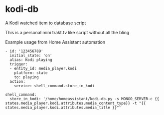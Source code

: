 # kodi-db
A Kodi watched item to database script

This is a personal mini trakt.tv like script without all the bling

Example usage from Home Assistant automation
```
- id: '123456789'
  initial_state: 'on'
  alias: Kodi playing
  trigger:
  - entity_id: media_player.kodi
    platform: state
    to: playing
  action:
    service: shell_command.store_in_kodi
    
shell_command:
  store_in_kodi: '/home/homeassistant/kodi-db.py -s MONGO_SERVER-c {{ states.media_player.kodi.attributes.media_content_type}} -t "{{ states.media_player.kodi.attributes.media_title }}"'

```
